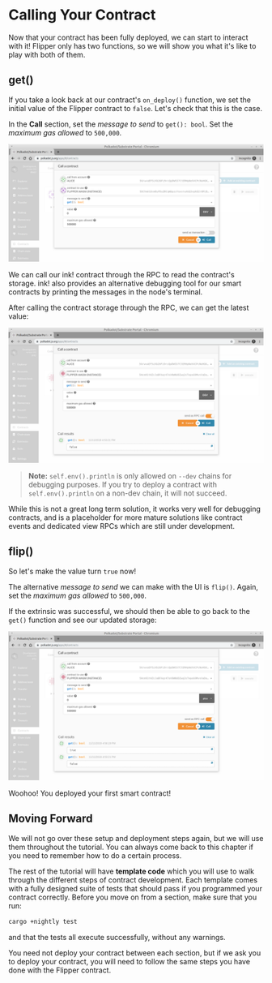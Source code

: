 Calling Your Contract
===

Now that your contract has been fully deployed, we can start to interact with it! Flipper only has two functions, so we will show you what it's like to play with both of them.

## get()

If you take a look back at our contract's `on_deploy()` function, we set the initial value of the Flipper contract to `false`. Let's check that this is the case.

In the **Call** section, set the _message to send_ to `get(): bool`. Set the _maximum gas allowed_ to `500,000`.

![An image of the Contracts call page](./assets/flipper-call-page.png)

We can call our ink! contract through the RPC to read the contract's storage. ink! also provides an alternative debugging tool for our smart contracts by printing the messages in the node's terminal.

After calling the contract storage through the RPC, we can get the latest value:

![An image of Flipper RPC call with false](./assets/flipper-false.png)

> **Note:** `self.env().println` is only allowed on `--dev` chains for debugging purposes. If you try to deploy a contract with `self.env().println` on a non-dev chain, it will not succeed.

While this is not a great long term solution, it works very well for debugging contracts, and is a placeholder for more mature solutions like contract events and dedicated view RPCs which are still under development.

## flip()

So let's make the value turn `true` now!

The alternative _message to send_ we can make with the UI is `flip()`. Again, set the _maximum gas allowed_ to `500,000`.

If the extrinsic was successful, we should then be able to go back to the `get()` function and see our updated storage:

![An image of Flipper RPC call with true](./assets/flipper-true.png)

Woohoo! You deployed your first smart contract!

## Moving Forward

We will not go over these setup and deployment steps again, but we will use them throughout the tutorial. You can always come back to this chapter if you need to remember how to do a certain process.

The rest of the tutorial will have **template code** which you will use to walk through the different steps of contract development. Each template comes with a fully designed suite of tests that should pass if you programmed your contract correctly. Before you move on from a section, make sure that you run:

```bash
cargo +nightly test
```

and that the tests all execute successfully, without any warnings.

You need not deploy your contract between each section, but if we ask you to deploy your contract, you will need to follow the same steps you have done with the Flipper contract.
